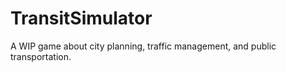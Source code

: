 # TransitSimulator

A WIP game about city planning, traffic management, and public transportation.

